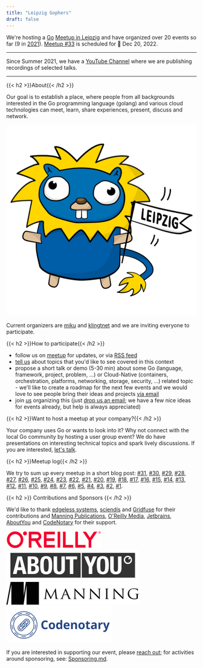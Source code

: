 ```yaml
---
title: "Leipzig Gophers"
draft: false
---
```


We're hosting a [Go](https://go.dev/) [Meetup in
Leipzig](https://www.meetup.com/Leipzig-Golang/) and have organized over 20
events so far (9 in [2021](https://golangleipzig.space/posts/2021/)). [Meetup #33](https://www.meetup.com/leipzig-golang/events/282941972/) is scheduled for 🎄 Dec 20, 2022.

<!-- Visit
[our meetup page](https://www.meetup.com/Leipzig-Golang/) for information about
upcoming events. -->

----

Since Summer 2021, we have a [YouTube
Channel](https://www.youtube.com/channel/UCFDzViL6Bo0w2AG23Q0_rZQ) where we are
publishing recordings of selected talks.

----

{{< h2 >}}About{{< /h2 >}}

Our goal is to establish a place, where people from all backgrounds interested
in the Go programming language (golang) and various cloud technologies can meet, learn,
share experiences, present, discuss and network.

![Depiction of a Leipzig Gopher](/leipzig-gopher.svg#half)

Current organizers are [miku](https://github.com/miku/) and
[klingtnet](https://github.com/klingtnet) and we are inviting everyone to
participate.

{{< h2 >}}How to participate{{< /h2 >}}

* follow us on [meetup](https://www.meetup.com/Leipzig-Golang) for updates, or via [RSS feed](https://golangleipzig.space/posts/index.xml)
* [tell us](https://www.meetup.com/Leipzig-Golang/#discussions) about topics that you'd like to see covered in this context
* propose a short talk or demo (5-30 min) about some Go (language, framework,
  project, problem, ...) or Cloud-Native (containers, orchestration, platforms,
networking, storage, security, ...) related topic - we'll like to create a
roadmap for the next few events and we would love to see people bring their
ideas and projects [via email](mailto:martin.czygan@gmail.com)
* join
  [us](https://www.meetup.com/Leipzig-Golang/members/?op=leaders)
organizing this (just [drop us an email](mailto:martin.czygan@gmail.com); we
have a few nice ideas for events already, but help is always appreciated)

{{< h2 >}}Want to host a meetup at your company?{{< /h2 >}}

Your company uses Go or wants to look into it? Why not connect with the local
Go community by hosting a user group event? We do have presentations on
interesting technical topics and spark lively discussions. If you are
interested, [let's talk](mailto:martin.czygan@gmail.com).


{{< h2 >}}Meetup log{{< /h2 >}}

We try to sum up every meetup in a short blog post:
[#31](https://golangleipzig.space/posts/meetup-31-wrapup/),
[#30](https://golangleipzig.space/posts/meetup-30-wrapup/),
[#29](https://golangleipzig.space/posts/meetup-29-wrapup/),
[#28](https://golangleipzig.space/posts/meetup-28-wrapup/),
[#27](https://golangleipzig.space/posts/meetup-27-wrapup/),
[#26](https://golangleipzig.space/posts/meetup-26-wrapup/),
[#25](https://golangleipzig.space/posts/meetup-25-wrapup/),
[#24](https://golangleipzig.space/posts/meetup-24-wrapup/),
[#23](https://golangleipzig.space/posts/meetup-23-wrapup/),
[#22](https://golangleipzig.space/posts/meetup-22-wrapup/),
[#21](https://golangleipzig.space/posts/meetup-21-wrapup/),
[#20](https://golangleipzig.space/posts/meetup-20-wrapup/),
[#19](https://golangleipzig.space/posts/meetup-19-wrapup/),
[#18](https://golangleipzig.space/posts/meetup-18-wrapup/),
[#17](https://golangleipzig.space/posts/meetup-17-wrapup/),
[#16](https://golangleipzig.space/posts/meetup-16-wrapup/),
[#15](https://golangleipzig.space/posts/meetup-15-wrapup/),
[#14](https://golangleipzig.space/posts/meetup-14-wrapup/),
[#13](https://golangleipzig.space/posts/meetup-13-wrapup/),
[#12](https://golangleipzig.space/posts/meetup-12-wrapup/),
[#11](https://golangleipzig.space/posts/meetup-11-wrapup/),
[#10](https://golangleipzig.space/posts/meetup-10-wrapup/),
[#9](https://golangleipzig.space/posts/meetup-9-wrapup/),
[#8](https://golangleipzig.space/posts/meetup-8-wrapup/),
[#7](https://golangleipzig.space/posts/meetup-7-wrapup/),
[#6](https://golangleipzig.space/posts/meetup-6-wrapup/),
[#5](https://golangleipzig.space/posts/meetup-5-wrapup/),
[#4](https://golangleipzig.space/posts/meetup-4-wrapup/),
[#3](https://golangleipzig.space/posts/meetup-3-wrapup/),
[#2](https://golangleipzig.space/posts/second-meetup-wrapup/),
[#1](https://golangleipzig.space/posts/meetup-launched/).

{{< h2 >}} Contributions and Sponsors {{< /h2 >}}

We'd like to thank [edgeless systems](https://www.edgeless.systems), [sciendis](https://www.sciendis.de/) and [Gridfuse](https://gridfuse) for their contributions and [Manning
Publications](https://www.manning.com/), [O'Reilly
Media](https://www.oreilly.com/pub/cpc/323592),
[Jetbrains](https://www.jetbrains.com/),
[AboutYou](https://www.aboutyou.com) and [CodeNotary](https://codenotary.com/) for their support.

[![oreilly logo](/images/oreilly-50.jpg)](https://www.oreilly.com/pub/cpc/323592)
[![aboutyou logo](/images/aboutyou-small.png)](https://www.aboutyou.com)
[![manning logo](/images/Manninglogo_outline-10.png)](https://manning.com)
[![codenotary logo](/downloads/codenotary-logo-brand-blue-50.png)](https://codenotary.com)

If you are interested in supporting our event, please [reach
out](mailto:martin.czygan@gmail.com); for activities around sponsoring,
see: [Sponsoring.md](https://git.io/JDIwz).

<!-- [![](https://www.oreilly.com/partner_file/oreilly.jpg)](https://www.oreilly.com/pub/cpc/323592) -->

